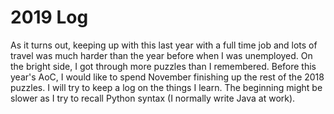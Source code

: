 # 2019 Log
As it turns out, keeping up with this last year with a full time job and lots of travel was much harder than the year before when I was unemployed. On the bright side, I got through more puzzles than I remembered. Before this year's AoC, I would like to spend November finishing up the rest of the 2018 puzzles. I will try to keep a log on the things I learn. The beginning might be slower as I try to recall Python syntax (I normally write Java at work).
